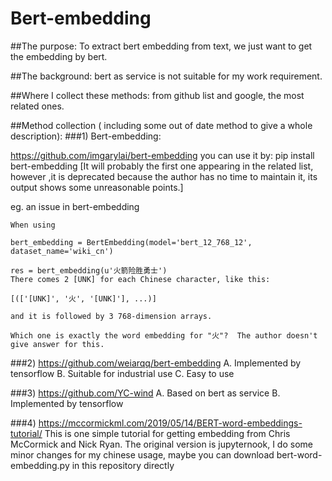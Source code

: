 # Bert-embedding

##The purpose:
To extract bert embedding from text, we just want to get the embedding by bert.

##The background:
bert as service is not suitable for my work requirement.

##Where I collect these methods:
from github list and google, the most related ones.

##Method collection ( including some out of date method to give a whole description):
###1) Bert-embedding: 

https://github.com/imgarylai/bert-embedding you can use it by: pip install bert-embedding
[It will probably the first one appearing in the related list, however ,it is deprecated because the author has no time to maintain it, its output shows some unreasonable points.]

eg. an issue in bert-embedding

    When using 
    
    bert_embedding = BertEmbedding(model='bert_12_768_12', dataset_name='wiki_cn')
    
    res = bert_embedding(u'火箭险胜勇士')
    There comes 2 [UNK] for each Chinese character, like this:
    
    [(['[UNK]', '火', '[UNK]'], ...)]
    
    and it is followed by 3 768-dimension arrays.
    
    Which one is exactly the word embedding for "火"?  The author doesn't give answer for this.

###2) https://github.com/weiarqq/bert-embedding 
   A. Implemented by tensorflow
   B. Suitable for industrial use
   C. Easy to use

###3) https://github.com/YC-wind
   A. Based on bert as service
   B. Implemented by tensorflow
   
###4) https://mccormickml.com/2019/05/14/BERT-word-embeddings-tutorial/
   This is one simple tutorial for getting embedding from Chris McCormick and Nick Ryan.
   The original version is jupyternook, I do some minor changes for my chinese usage, maybe you can download bert-word-embedding.py in this repository directly

